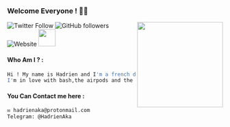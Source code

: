 ### Welcome Everyone ! 👋🏻
<img align='right' src="https://media.giphy.com/media/M9gbBd9nbDrOTu1Mqx/giphy.gif" width="200">

![Twitter Follow](https://img.shields.io/twitter/follow/hadrienaka?label=%40HadrienAka&logo=twitter&logoColor=ffffff&style=for-the-badge)
![GitHub followers](https://img.shields.io/github/followers/hadrienaka?color=9F9F9F&label=%40HadrienAka&logo=github&style=for-the-badge)
![Website](https://img.shields.io/website?color=9F9F9F&label=Hadrienaka.fr&logo=brave&logoColor=ffffff&style=for-the-badge&up_message=SEE&url=https%3A%2F%2Fhadrienaka.fr)
<img src="https://media.giphy.com/media/WUlplcMpOCEmTGBtBW/giphy.gif" width="40">
#### Who Am I ? : 

```bash
Hi ! My name is Hadrien and I'm a french developer 😁
I'm in love with bash,the airpods and the infosec ❤️
```

#### You Can Contact me here : 
```bash
✉️ hadrienaka@protonmail.com
Telegram: @HadrienAka
```



